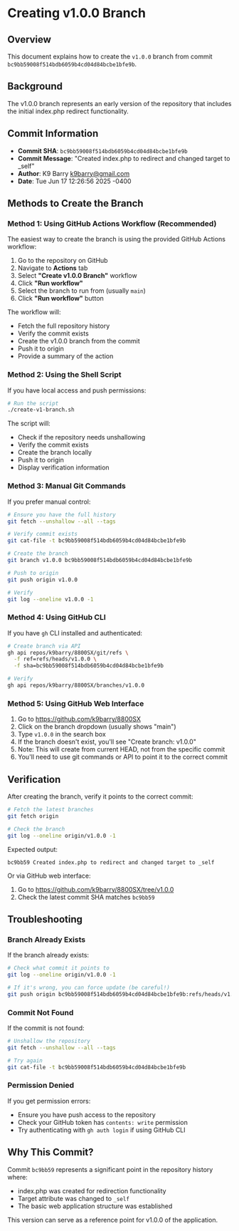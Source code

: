 # Creating v1.0.0 Branch

## Overview
This document explains how to create the `v1.0.0` branch from commit `bc9bb59008f514bdb6059b4cd04d84bcbe1bfe9b`.

## Background
The v1.0.0 branch represents an early version of the repository that includes the initial index.php redirect functionality.

## Commit Information
- **Commit SHA**: `bc9bb59008f514bdb6059b4cd04d84bcbe1bfe9b`
- **Commit Message**: "Created index.php to redirect and changed target to _self"
- **Author**: K9 Barry <k9barry@gmail.com>
- **Date**: Tue Jun 17 12:26:56 2025 -0400

## Methods to Create the Branch

### Method 1: Using GitHub Actions Workflow (Recommended)
The easiest way to create the branch is using the provided GitHub Actions workflow:

1. Go to the repository on GitHub
2. Navigate to **Actions** tab
3. Select **"Create v1.0.0 Branch"** workflow
4. Click **"Run workflow"**
5. Select the branch to run from (usually `main`)
6. Click **"Run workflow"** button

The workflow will:
- Fetch the full repository history
- Verify the commit exists
- Create the v1.0.0 branch from the commit
- Push it to origin
- Provide a summary of the action

### Method 2: Using the Shell Script
If you have local access and push permissions:

```bash
# Run the script
./create-v1-branch.sh
```

The script will:
- Check if the repository needs unshallowing
- Verify the commit exists
- Create the branch locally
- Push it to origin
- Display verification information

### Method 3: Manual Git Commands
If you prefer manual control:

```bash
# Ensure you have the full history
git fetch --unshallow --all --tags

# Verify commit exists
git cat-file -t bc9bb59008f514bdb6059b4cd04d84bcbe1bfe9b

# Create the branch
git branch v1.0.0 bc9bb59008f514bdb6059b4cd04d84bcbe1bfe9b

# Push to origin
git push origin v1.0.0

# Verify
git log --oneline v1.0.0 -1
```

### Method 4: Using GitHub CLI
If you have `gh` CLI installed and authenticated:

```bash
# Create branch via API
gh api repos/k9barry/8800SX/git/refs \
  -f ref=refs/heads/v1.0.0 \
  -f sha=bc9bb59008f514bdb6059b4cd04d84bcbe1bfe9b

# Verify
gh api repos/k9barry/8800SX/branches/v1.0.0
```

### Method 5: Using GitHub Web Interface
1. Go to https://github.com/k9barry/8800SX
2. Click on the branch dropdown (usually shows "main")
3. Type `v1.0.0` in the search box
4. If the branch doesn't exist, you'll see "Create branch: v1.0.0"
5. Note: This will create from current HEAD, not from the specific commit
6. You'll need to use git commands or API to point it to the correct commit

## Verification
After creating the branch, verify it points to the correct commit:

```bash
# Fetch the latest branches
git fetch origin

# Check the branch
git log --oneline origin/v1.0.0 -1
```

Expected output:
```
bc9bb59 Created index.php to redirect and changed target to _self
```

Or via GitHub web interface:
1. Go to https://github.com/k9barry/8800SX/tree/v1.0.0
2. Check the latest commit SHA matches `bc9bb59`

## Troubleshooting

### Branch Already Exists
If the branch already exists:
```bash
# Check what commit it points to
git log --oneline origin/v1.0.0 -1

# If it's wrong, you can force update (be careful!)
git push origin bc9bb59008f514bdb6059b4cd04d84bcbe1bfe9b:refs/heads/v1.0.0 -f
```

### Commit Not Found
If the commit is not found:
```bash
# Unshallow the repository
git fetch --unshallow --all --tags

# Try again
git cat-file -t bc9bb59008f514bdb6059b4cd04d84bcbe1bfe9b
```

### Permission Denied
If you get permission errors:
- Ensure you have push access to the repository
- Check your GitHub token has `contents: write` permission
- Try authenticating with `gh auth login` if using GitHub CLI

## Why This Commit?
Commit `bc9bb59` represents a significant point in the repository history where:
- index.php was created for redirection functionality
- Target attribute was changed to `_self`
- The basic web application structure was established

This version can serve as a reference point for v1.0.0 of the application.
